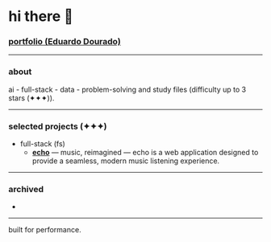 # hi there 👋

### [portfolio (Eduardo Dourado)](https://efdourado.github.io/efdourado)

---

### about
ai - full-stack - data - problem-solving and study files (difficulty up to 3 stars (✦✦✦)).

---

### selected projects (✦✦✦)
- full-stack (fs)
    - [**echo**](https://echo-trvw.onrender.com) — music, reimagined — echo is a web application designed to provide a seamless, modern music listening experience.

---

### archived
- 

---

built for performance.